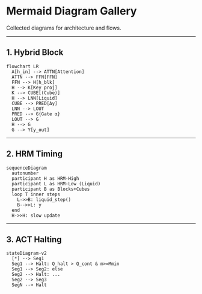 # Mermaid Diagram Gallery

Collected diagrams for architecture and flows.

---

## 1. Hybrid Block

```mermaid
flowchart LR
  A[h_in] --> ATTN[Attention]
  ATTN --> FFN[FFN]
  FFN --> H[h_blk]
  H --> K[Key proj]
  K --> CUBE[(Cube)]
  H --> LNN[Liquid]
  CUBE --> PRED[Δy]
  LNN --> LOUT
  PRED --> G{Gate α}
  LOUT --> G
  H --> G
  G --> Y[y_out]
```

---

## 2. HRM Timing

```mermaid
sequenceDiagram
  autonumber
  participant H as HRM-High
  participant L as HRM-Low (Liquid)
  participant B as Blocks+Cubes
  loop T inner steps
    L->>B: liquid_step()
    B-->>L: y
  end
  H->>H: slow update
```

---

## 3. ACT Halting

```mermaid
stateDiagram-v2
  [*] --> Seg1
  Seg1 --> Halt: Q_halt > Q_cont & m>=Mmin
  Seg1 --> Seg2: else
  Seg2 --> Halt: ...
  Seg2 --> Seg3
  SegN --> Halt
```

